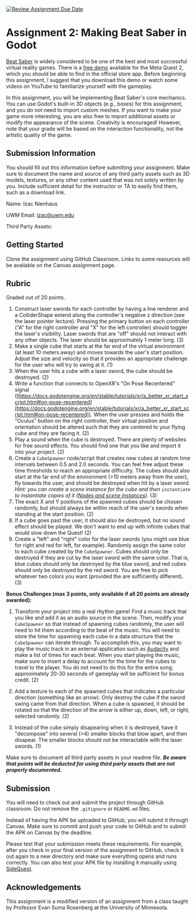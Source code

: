 [![Review Assignment Due Date](https://classroom.github.com/assets/deadline-readme-button-22041afd0340ce965d47ae6ef1cefeee28c7c493a6346c4f15d667ab976d596c.svg)](https://classroom.github.com/a/aJFhgZsk)
# Assignment 2: Making Beat Saber in Godot

[Beat Saber](https://beatsaber.com/) is widely considered to be one of the best and most successful virtual reality games. There is a [free demo](https://www.meta.com/experiences/beat-saber-demo/1758986534231171/?srsltid=AfmBOooDuQ3aC4om9Wwq6gpucpNpqOjh1al92yRuZYBNlaGS2hlGMLII) available for the Meta Quest 2, which you should be able to find in the official store app. Before beginning this assignment, I suggest that you download this demo or watch some videos on YouTube to familiarize yourself with the gameplay.

In this assignment, you will be implementing Beat Saber's core mechanics. You can use Godot's built-in 3D objects (e.g., boxes) for this assignment, and you do not need to import custom meshes. If you want to make your game more interesting, you are also free to import additional assets or modify the appearance of the scene. Creativity is encouraged! However, note that your grade will be based on the interaction functionality, not the artistic quality of the game.

## Submission Information

You should fill out this information before submitting your assignment.  Make sure to document the name and source of any third party assets such as 3D models, textures, or any other content used that was not solely written by you.  Include sufficient detail for the instructor or TA to easily find them, such as a download link.

Name: Izac Nienhaus

UWM Email: izac@uwm.edu

Third Party Assets:

## Getting Started

Clone the assignment using GitHub Classroom. Links to some resources will be available on the Canvas assignment page.

## Rubric

Graded out of 20 points. 

1. Construct laser swords for each controller by having a line renderer and a ColliderShape extend along the controller's negative z direction (see the laser pointer lecture). Pressing the primary button on each controller ("A" for the right controller and "X" for the left controller) should toggler the laser's visibility. Laser swords that are "off" should not interact with any other objects. The laser should be approximately 1 meter long. (3)
1. Make a single cube that starts at the far end of the virtual environment (at least 10 meters away) and moves towards the user's start position.  Adjust the size and velocity so that it provides an appropriate challenge for the user who will try to swing at it. (1)
1. When the user hits a cube with a laser sword, the cube should be destroyed. (2)
1. Write a function that connects to OpenXR's "On Pose Recentered" signal ([https://docs.godotengine.org/en/stable/tutorials/xr/a_better_xr_start_script.html#on-pose-recentered](https://docs.godotengine.org/en/stable/tutorials/xr/a_better_xr_start_script.html#on-pose-recentered)). When the user presses and holds the "Oculus" button on the right controller, their virtual position and orientation should be altered such that they are centered to your flying cube and they are facing it. (2)
1. Play a sound when the cube is destroyed. There are plenty of websites for free sound effects.  You should find one that you like and import it into your project. (2)
1. Create a `CubeSpawner` node/script that creates new cubes at random time intervals between 0.5 and 2.0 seconds.  You can feel free adjust these time thresholds to reach an appropriate difficulty.  The cubes should also start at the far end of the environment (>10 meters away from the user), fly towards the user, and should be destroyed when hit by a laser sword. *Hint: you can create a scene instance for the cube and then `instantiate` to instantiate copies of it ([Nodes and scene instances](https://docs.godotengine.org/en/stable/tutorials/scripting/nodes_and_scene_instances.html)).* (3)
1. The exact X and Y positions of the spawned cubes should be chosen randomly, but should always be within reach of the user's swords when standing at the start position. (2)
1. If a cube goes past the user, it should also be destroyed, but no sound effect should be played.  We don't want to end up with infinite cubes that would slow down the Quest! (2)
1. Create a "left" and "right" color for the laser swords (you might use blue for right and red for left, for example). Randomly assign the same color to each cube created by the `CubeSpawner`. Cubes should only be destroyed if they are cut by the laser sword with the same color. That is, blue cubes should only be destroyed by the blue sword, and red cubes should only be destroyed by the red sword. You are free to pick whatever two colors you want (provided the are sufficiently different). (3)

**Bonus Challenges (max 3 points, only available if all 20 points are already awarded):** 

1. Transform your project into a real rhythm game!  Find a music track that you like and add it as an audio source in the scene.  Then, modify your `CubeSpawner` so that instead of spawning cubes randomly, the user will need to hit them according to the beat of the music.  You will need to store the time for spawning each cube in a data structure that the `CubeSpawner` can iterate through.  To accomplish this, you may want to play the music track in an external application such as [Audacity](https://www.audacityteam.org/) and make a list of times for each beat.  When you start playing the music, make sure to insert a delay to account for the time for the cubes to travel to the player.  You do not need to do this for the entire song; approximately 20-30 seconds of gameplay will be sufficient for bonus credit. (2)

1. Add a texture to each of the spawned cubes that indicates a particular direction (something like an arrow). Only destroy the cube if the sword swing came from that direction. When a cube is spawned, it should be rotated so that the direction of the arrow is either up, down, left, or right, selected randomly. (2)

1. Instead of the cube simply disapearing when it is destroyed, have it "decompose" into several (>4) smaller blocks that blow apart, and then disapear. The smaller blocks should not be interactable with the laser swords. (1) 

Make sure to document all third party assets in your readme file. ***Be aware that points will be deducted for using third party assets that are not properly documented.***

## Submission

You will need to check out and submit the project through GitHub classroom. Do not remove the `.gitignore` or `README.md` files.

Instead of having the APK be uploaded to GitHub, you will submit it through Canvas. Make sure to commit and push your code to GitHub and to submit the APK on Canvas by the deadline.

Please test that your submission meets these requirements.  For example, after you check in your final version of the assignment to GitHub, check it out again to a new directory and make sure everything opens and runs correctly.  You can also test your APK file by installing it manually using [SideQuest](https://sidequestvr.com/).

## Acknowledgements

This assignment is a modified version of an assignment from a class taught by Professor Evan Suma Rosenberg at the University of Minnesota.
